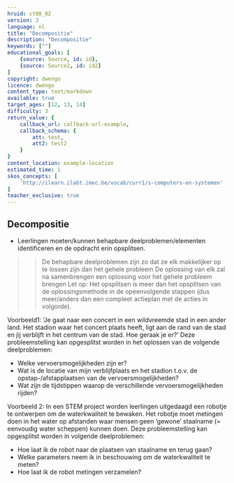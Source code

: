```yaml
---
hruid: ct08_02
version: 3
language: nl
title: "Decompositie"
description: "Decompositie"
keywords: [""]
educational_goals: [
    {source: Source, id: id}, 
    {source: Source2, id: id2}
]
copyright: dwengo
licence: dwengo
content_type: text/markdown
available: true
target_ages: [12, 13, 14]
difficulty: 3
return_value: {
    callback_url: callback-url-example,
    callback_schema: {
        att: test,
        att2: test2
    }
}
content_location: example-location
estimated_time: 1
skos_concepts: [
    'http://ilearn.ilabt.imec.be/vocab/curr1/s-computers-en-systemen'
]
teacher_exclusive: true
---
```



## Decompositie

* Leerlingen moeten/kunnen behapbare deelproblemen/elementen identificeren en de opdracht erin opsplitsen.
>> De behapbare deelproblemen zijn zo dat ze elk makkelijker op te lossen zijn dan het gehele probleem
>> De oplossing van elk zal na samenbrengen een oplossing voor het gehele probleem brengen
>>Let op: Het opsplitsen is meer dan het opsplitsen van de oplossingsmethode in de opeenvolgende stappen (dus meer/anders dan een compleet actieplan met de acties in volgorde).

Voorbeeld1: ‘Je gaat naar een concert in een wildvreemde stad in een ander land. Het stadion waar het concert plaats heeft, ligt aan de rand van de stad en jij verblijft in het centrum van de stad. Hoe geraak je er?’ Deze probleemstelling kan opgesplitst worden in het oplossen van de volgende deelproblemen:
* Welke vervoersmogelijkheden zijn er?
* Wat is de locatie van mijn verblijfplaats en het stadion t.o.v. de opstap-/afstapplaatsen van de vervoersmogelijkheden?
* Wat zijn de tijdstippen waarop de verschillende vervoersmogelijkheden rijden?

Voorbeeld 2: In een STEM project worden leerlingen uitgedaagd een robotje te ontwerpen om de waterkwaliteit te bewaken. Het robotje moet metingen doen in het water op afstanden waar mensen geen ‘gewone’ staalname (= eenvoudig water scheppen) kunnen doen.  Deze probleemstelling kan opgesplitst worden in volgende deelproblemen:
* Hoe laat ik de robot naar de plaatsen van staalname en terug gaan?
* Welke parameters neem ik in beschouwing om de waterkwaliteit te meten?
* Hoe laat ik de robot metingen verzamelen? 


